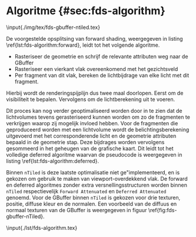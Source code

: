 # Algoritme {#sec:fds-algorithm}

\input{./img/tex/fds-gbuffer-ntiled.tex}

De voorgestelde opsplitsing van forward shading, weergegeven in listing \ref{lst:fds-algorithm:forward},
leidt tot het volgende algoritme.

* Rasteriseer de geometrie en schrijf de relevante attributen weg naar de GBuffer
* Rasteriseer een vierkant vlak overeenkomend met het gezichtsveld
* Per fragment van dit vlak, bereken de lichtbijdrage van elke licht met dit 
  fragment.
  
Hierbij wordt de renderingspijplijn dus twee maal doorlopen. Eerst om de visibiliteit
te bepalen. Vervolgens om de lichtberekening uit te voeren.
  
Dit proces kan nog verder geoptimaliseerd worden door in te zien dat de lichtvolumes
tevens gerasteriseerd kunnen worden om zo de fragmenten te verkrijgen waarop zij mogelijk
invloed hebben. Voor de fragmenten die geproduceerd worden met een lichtvolume wordt 
de belichtingsberekening uitgevoerd met het corresponderende licht en de geometrie attributen
bepaald in de geometrie stap. Deze bijdrages worden vervolgens gesommeerd in het geheugen
van de grafische kaart. Dit leidt tot het volledige deferred algoritme waarvan de pseudocode
is weergegeven in listing \ref{lst:fds-algorithm:deferred}.

Binnen `nTiled` is deze laatste optimalisatie niet ge\"implementeerd, en is gekozen om 
gebruik te maken van viewport-overdekkend vlak. De forward en deferred algoritmes zonder
extra versnellingsstructuren worden binnen `nTiled` respectievelijk `Forward Attenuated`
en `Deferred Attenuated` genoemd. Voor de GBuffer binnen `nTiled` is gekozen voor drie
texturen, positie, diffuse kleur en de normalen. Een voorbeeld van de diffuus en normaal 
texturen van de GBuffer is weergegeven in figuur \ref{fig:fds-gbuffer-nTiled}.

\input{./lst/fds-algorithm.tex}

